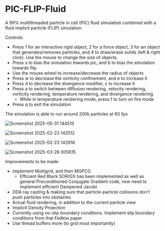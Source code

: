 # PIC-FLIP-Fluid
A 99% multithreaded particle in cell (PIC) fluid simulation combined with a fluid implicit particle (FLIP) simulation.

Controls:
-   Press 1 for an interactive rigid object, 2 for a force object, 3 for an object that generates/removes particles, and 4 to draw/erase solids (left & right click). Use the mouse to change the size of objects.
-   Press s to bias the simulation towards pic, and b to bias the simulation towards flip.
-   Use the mouse wheel to increase/decrease the radius of objects
-   Press w to decrease the vorticity confinement, and e to increase it
-   Press d to decrease the divergence modifier, c to increase it
-   Press a to switch between diffusion rendering, velocity rendering, vorticity rendering, temperature rendering, and divergence rendering
    - While in temperature rendering mode, press f to turn on fire mode
-   Press q to exit the simulation

The simulation is able to run around 200k particles at 60 fps

![Screenshot 2025-05-31 144513](https://github.com/user-attachments/assets/9998471c-b16c-45f5-b34b-5f588ca8f96a)

![Screenshot 2025-02-23 142512](https://github.com/user-attachments/assets/7eb92834-c2e5-4f8c-90be-1b4fce782517)

![Screenshot 2025-02-23 142916](https://github.com/user-attachments/assets/5981318f-5ac5-4cc7-aacd-515fefe743ca)

![Screenshot 2025-03-26 005615](https://github.com/user-attachments/assets/988be616-f1b5-483a-9f0e-76a55853a383)

Improvements to be made:
-  implement Multigrid, and then MGPCG
    - Efficient Red Black SOR/GS has been implemented as well as general Preconditioned Conjugate Gradient code, now need to implement efficient Dampened Jacobi
-  DDA ray casting & making sure that particle-particle collisions don't push particles into obstacles
-  Actual fluid rendering, in addition to the current particle view
-  Implicit Density Projection
-  Currently using no-slip boundary conditions. Implement slip boundary conditions from that Fedkiw paper
-  Use thread buffers more (to grid most importantly)
